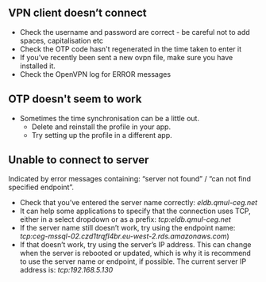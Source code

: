 
## VPN client doesn’t connect
- Check the username and password are correct - be careful not to add spaces, capitalisation etc
- Check the OTP code hasn't regenerated in the time taken to enter it
- If you’ve recently been sent a new ovpn file, make sure you have installed it.
- Check the OpenVPN log for ERROR messages

## OTP doesn't seem to work
- Sometimes the time synchronisation can be a little out.
	- Delete and reinstall the profile in your app.  
	- Try setting up the profile in a different app.

## Unable to connect to server
Indicated by error messages containing: “server not found” / “can not find specified endpoint”.

- Check that you’ve entered the server name correctly: _eldb.qmul-ceg.net_
- It can help some applications to specify that the connection uses TCP, either in a select dropdown or as a prefix: _tcp:eldb.qmul-ceg.net_
- If the server name still doesn’t work, try using the endpoint name:
	_tcp:ceg-mssql-02.czd1trqfl4br.eu-west-2.rds.amazonaws.com_)
- If that doesn’t work, try using the server’s IP address. This can change when the server is rebooted or updated, which is why it is recommend to use the server name or endpoint, if possible. The current server IP address is:
	_tcp:192.168.5.130_


